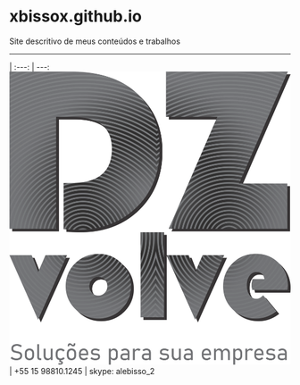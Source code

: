 # xbissox.github.io
 Site descritivo de meus conteúdos e trabalhos
 ***
   | 
:---: | ---:
<img src='img/logo-vetor.png'> | +55 15 98810.1245 | skype: alebisso_2 

